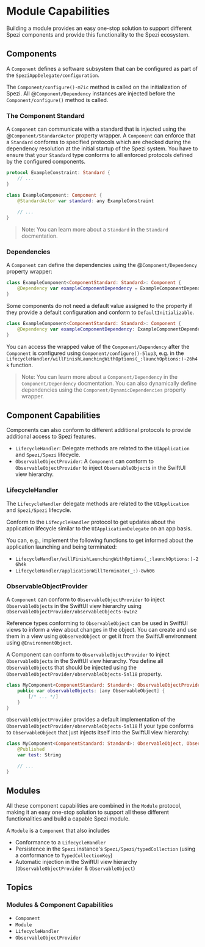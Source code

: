 # Module Capabilities

<!--
                  
This source file is part of the Stanford Spezi open-source project

SPDX-FileCopyrightText: 2022 Stanford University and the project authors (see CONTRIBUTORS.md)

SPDX-License-Identifier: MIT
             
-->

Building a module provides an easy one-stop solution to support different Spezi components and provide this functionality to the Spezi ecosystem.

## Components

A ``Component`` defines a software subsystem that can be configured as part of the ``SpeziAppDelegate/configuration``.

The ``Component/configure()-m7ic`` method is called on the initialization of Spezi.
All @``Component/Dependency`` instances are injected before the ``Component/configure()`` method is called.

### The Component Standard

A ``Component`` can communicate with a standard that is injected using the @``Component/StandardActor`` property wrapper.
A ``Component`` can enforce that a ``Standard`` conforms to specified protocols which are checked during the dependency resolution at the initial startup of the Spezi system.
You have to ensure that your ``Standard`` type conforms to all enforced protocols defined by the configured components. 

```swift
protocol ExampleConstraint: Standard {
    // ...
}

class ExampleComponent: Component {
    @StandardActor var standard: any ExampleConstraint
    
    // ...
}
```

> Note: You can learn more about a ``Standard`` in the ``Standard`` docmentation.

### Dependencies

A ``Component`` can define the dependencies using the @``Component/Dependency`` property wrapper:
```swift
class ExampleComponent<ComponentStandard: Standard>: Component {
    @Dependency var exampleComponentDependency = ExampleComponentDependency()
}
```

Some components do not need a default value assigned to the property if they provide a default configuration and conform to ``DefaultInitializable``.
```swift
class ExampleComponent<ComponentStandard: Standard>: Component {
    @Dependency var exampleComponentDependency: ExampleComponentDependency
}
```

You can access the wrapped value of the ``Component/Dependency`` after the ``Component`` is configured using ``Component/configure()-5lup3``,
e.g. in the ``LifecycleHandler/willFinishLaunchingWithOptions(_:launchOptions:)-26h4k`` function.

> Note: You can learn more about a ``Component/Dependency`` in the ``Component/Dependency`` docmentation. You can also dynamically define dependencies using the ``Component/DynamicDependencies`` property wrapper.


## Component Capabilities

Components can also conform to different additional protocols to provide additional access to Spezi features.
- ``LifecycleHandler``: Delegate methods are related to the  `UIApplication` and ``Spezi/Spezi`` lifecycle.
- ``ObservableObjectProvider``: A ``Component`` can conform to ``ObservableObjectProvider`` to inject `ObservableObject`s in the SwiftUI view hierarchy.

### LifecycleHandler

The ``LifecycleHandler`` delegate methods are related to the  `UIApplication` and ``Spezi/Spezi`` lifecycle.

Conform to the `LifecycleHandler` protocol to get updates about the application lifecycle similar to the `UIApplicationDelegate` on an app basis.

You can, e.g., implement the following functions to get informed about the application launching and being terminated:
- ``LifecycleHandler/willFinishLaunchingWithOptions(_:launchOptions:)-26h4k``
- ``LifecycleHandler/applicationWillTerminate(_:)-8wh06``

### ObservableObjectProvider

A ``Component`` can conform to ``ObservableObjectProvider`` to inject `ObservableObject`s in the SwiftUI view hierarchy using ``ObservableObjectProvider/observableObjects-6w1nz``


Reference types conforming to `ObservableObject` can be used in SwiftUI views to inform a view about changes in the object.
You can create and use them in a view using `@ObservedObject` or get it from the SwiftUI environment using `@EnvironmentObject`.

A Component can conform to `ObservableObjectProvider` to inject `ObservableObject`s in the SwiftUI view hierarchy.
You define all `ObservableObject`s that should be injected using the ``ObservableObjectProvider/observableObjects-5nl18`` property.
```swift
class MyComponent<ComponentStandard: Standard>: ObservableObjectProvider {
    public var observableObjects: [any ObservableObject] {
        [/* ... */]
    }
}
```

`ObservableObjectProvider` provides a default implementation of the ``ObservableObjectProvider/observableObjects-5nl18`` If your type conforms to `ObservableObject`
that just injects itself into the SwiftUI view hierarchy:
```swift
class MyComponent<ComponentStandard: Standard>: ObservableObject, ObservableObjectProvider {
    @Published
    var test: String

    // ...
}
```


## Modules

All these component capabilities are combined in the ``Module`` protocol, making it an easy one-stop solution to support all these different functionalities and build a capable Spezi module.

A ``Module`` is a ``Component`` that also includes
- Conformance to a ``LifecycleHandler``
- Persistence in the ``Spezi`` instance's ``Spezi/Spezi/typedCollection`` (using a conformance to ``TypedCollectionKey``)
- Automatic injection in the SwiftUI view hierarchy (``ObservableObjectProvider`` & `ObservableObject`)


## Topics

### Modules & Component Capabilities

- ``Component``
- ``Module``
- ``LifecycleHandler``
- ``ObservableObjectProvider``

